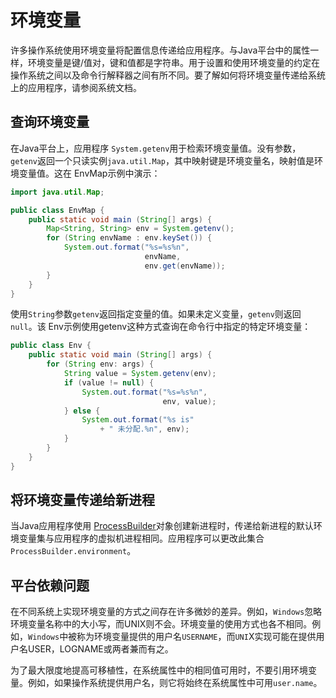 # 环境变量

许多操作系统使用环境变量将配置信息传递给应用程序。与Java平台中的属性一样，环境变量是键/值对，键和值都是字符串。用于设置和使用环境变量的约定在操作系统之间以及命令行解释器之间有所不同。要了解如何将环境变量传递给系统上的应用程序，请参阅系统文档。

## 查询环境变量

在Java平台上，应用程序 `System.getenv`用于检索环境变量值。没有参数，`getenv`返回一个只读实例`java.util.Map`，其中映射键是环境变量名，映射值是环境变量值。这在 EnvMap示例中演示：
```java
import java.util.Map;

public class EnvMap {
    public static void main (String[] args) {
        Map<String, String> env = System.getenv();
        for (String envName : env.keySet()) {
            System.out.format("%s=%s%n",
                              envName,
                              env.get(envName));
        }
    }
}
```

使用`String`参数`getenv`返回指定变量的值。如果未定义变量，`getenv`则返回`null`。该 Env示例使用getenv这种方式查询在命令行中指定的特定环境变量：

```java
public class Env {
    public static void main (String[] args) {
        for (String env: args) {
            String value = System.getenv(env);
            if (value != null) {
                System.out.format("%s=%s%n",
                                  env, value);
            } else {
                System.out.format("%s is"
                    + " 未分配.%n", env);
            }
        }
    }
}
```

## 将环境变量传递给新进程
当Java应用程序使用 [ProcessBuilder](https://docs.oracle.com/javase/8/docs/api/java/lang/ProcessBuilder.html)对象创建新进程时，传递给新进程的默认环境变量集与应用程序的虚拟机进程相同。应用程序可以更改此集合`ProcessBuilder.environment`。

## 平台依赖问题

在不同系统上实现环境变量的方式之间存在许多微妙的差异。例如，`Windows`忽略环境变量名称中的大小写，而UNIX则不会。环境变量的使用方式也各不相同。例如，`Windows`中被称为环境变量提供的用户名`USERNAME`，而`UNI`X实现可能在提供用户名USER，LOGNAME或两者兼而有之。

为了最大限度地提高可移植性，在系统属性中的相同值可用时，不要引用环境变量。例如，如果操作系统提供用户名，则它将始终在系统属性中可用`user.name`。